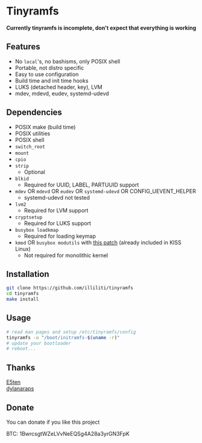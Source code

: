 Tinyramfs
=========

**Currently tinyramfs is incomplete, don't expect that everything is working**

Features
--------

- No `local`'s, no bashisms, only POSIX shell
- Portable, not distro specific
- Easy to use configuration
- Build time and init time hooks
- LUKS (detached header, key), LVM
- mdev, mdevd, eudev, systemd-udevd

Dependencies
------------

* POSIX make (build time)
* POSIX utilities
* POSIX shell
* `switch_root`
* `mount`
* `cpio`
* `strip`
  - Optional
* `blkid`
  - Required for UUID, LABEL, PARTUUID support
* `mdev` OR `mdevd` OR `eudev` OR `systemd-udevd` OR CONFIG_UEVENT_HELPER
  - systemd-udevd not tested
* `lvm2`
  - Required for LVM support
* `cryptsetup`
  - Required for LUKS support
* `busybox loadkmap`
  - Required for loading keymap
* `kmod` OR `busybox modutils` with [this patch](https://gist.github.com/illiliti/ef9ee781b5c6bf36d9493d99b4a1ffb6) (already included in KISS Linux)
  - Not required for monolithic kernel

Installation
------------

```sh
git clone https://github.com/illiliti/tinyramfs
cd tinyramfs
make install
```

Usage
-----

```sh
# read man pages and setup /etc/tinyramfs/config
tinyramfs -o "/boot/initramfs-$(uname -r)"
# update your bootloader
# reboot...
```

Thanks
------

[E5ten](https://github.com/E5ten)  
[dylanaraps](https://github.com/dylanaraps)

Donate
------

You can donate if you like this project

BTC: 1BwrcsgtWZeLVvNeEQSg4A28a3yrGN3FpK
